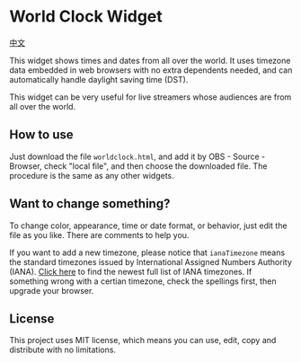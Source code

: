# World Clock Widget

[中文](chinese.md)

This widget shows times and dates from all over the world. It uses timezone data embedded in web browsers with no extra dependents needed, and can automatically handle daylight saving time (DST).

This widget can be very useful for live streamers whose audiences are from all over the world.

## How to use

Just download the file `worldclock.html`, and add it by OBS - Source - Browser, check "local file", and then choose the downloaded file. The procedure is the same as any other widgets.

## Want to change something?

To change color, appearance, time or date format, or behavior, just edit the file as you like. There are comments to help you. 

If you want to add a new timezone, please notice that `ianaTimezone` means the standard timezones issued by International Assigned Numbers Authority (IANA). [Click here](https://data.iana.org/time-zones/tzdb/zone1970.tab) to find the newest full list of IANA timezones. If something wrong with a certian timezone, check the spellings first, then upgrade your browser.

## License

This project uses MIT license, which means you can use, edit, copy and distribute with no limitations.
